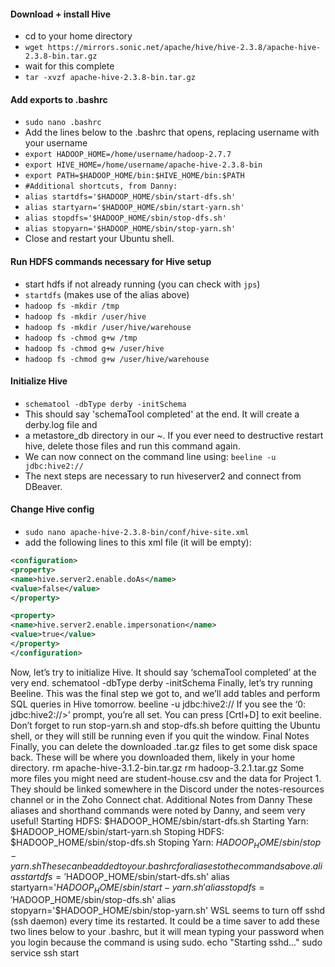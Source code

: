 #### Download + install Hive
- cd to your home directory
- ```wget https://mirrors.sonic.net/apache/hive/hive-2.3.8/apache-hive-2.3.8-bin.tar.gz```
- wait for this complete
- ```tar -xvzf apache-hive-2.3.8-bin.tar.gz```

#### Add exports to .bashrc
- ```sudo nano .bashrc```
- Add the lines below to the .bashrc that opens, replacing username with your username
- ```export HADOOP_HOME=/home/username/hadoop-2.7.7```
- ```export HIVE_HOME=/home/username/apache-hive-2.3.8-bin```
- ```export PATH=$HADOOP_HOME/bin:$HIVE_HOME/bin:$PATH```
- ```#Additional shortcuts, from Danny:```
- ```alias startdfs='$HADOOP_HOME/sbin/start-dfs.sh'```
- ```alias startyarn='$HADOOP_HOME/sbin/start-yarn.sh'```
- ```alias stopdfs='$HADOOP_HOME/sbin/stop-dfs.sh'```
- ```alias stopyarn='$HADOOP_HOME/sbin/stop-yarn.sh'```
- Close and restart your Ubuntu shell.

#### Run HDFS commands necessary for Hive setup
- start hdfs if not already running (you can check with ```jps```)
- ```startdfs``` (makes use of the alias above)
- ```hadoop fs -mkdir /tmp```
- ```hadoop fs -mkdir /user/hive```
- ```hadoop fs -mkdir /user/hive/warehouse```
- ```hadoop fs -chmod g+w /tmp```
- ```hadoop fs -chmod g+w /user/hive```
- ```hadoop fs -chmod g+w /user/hive/warehouse```

#### Initialize Hive
- ```schematool -dbType derby -initSchema```
- This should say 'schemaTool completed' at the end.  It will create a derby.log file and
- a metastore_db directory in our ~.  If you ever need to destructive restart hive, delete those files and run this command again.
- We can now connect on the command line using: ```beeline -u jdbc:hive2://```
- The next steps are necessary to run hiveserver2 and connect from DBeaver.

#### Change Hive config
- ```sudo nano apache-hive-2.3.8-bin/conf/hive-site.xml```
- add the following lines to this xml file (it will be empty): 
```xml
<configuration>
<property>
<name>hive.server2.enable.doAs</name>
<value>false</value>
</property>

<property>
<name>hive.server2.enable.impersonation</name>
<value>true</value>
</property>
</configuration>
```
Now, let’s try to initialize Hive. It should say ‘schemaTool completed’ at the very end.
schematool -dbType derby -initSchema
Finally, let’s try running Beeline. This was the final step we got to, and we’ll add tables and perform SQL
queries in Hive tomorrow.
beeline -u jdbc:hive2://
If you see the ‘0: jdbc:hive2://>’ prompt, you’re all set. You can press [Crtl+D] to exit beeline. Don’t
forget to run stop-yarn.sh and stop-dfs.sh before quitting the Ubuntu shell, or they will still be running
even if you quit the window.
Final Notes
Finally, you can delete the downloaded .tar.gz files to get some disk space back. These will be where you
downloaded them, likely in your home directory.
rm apache-hive-3.1.2-bin.tar.gz
rm hadoop-3.2.1.tar.gz
Some more files you might need are student-house.csv and the data for Project 1. They should be linked
somewhere in the Discord under the notes-resources channel or in the Zoho Connect chat.
Additional Notes from Danny
These aliases and shorthand commands were noted by Danny, and seem very useful!
Starting HDFS: $HADOOP_HOME/sbin/start-dfs.sh
Starting Yarn: $HADOOP_HOME/sbin/start-yarn.sh
Stoping HDFS: $HADOOP_HOME/sbin/stop-dfs.sh
Stoping Yarn: $HADOOP_HOME/sbin/stop-yarn.sh
These can be added to your .bashrc for aliases to the commands above.
alias startdfs='$HADOOP_HOME/sbin/start-dfs.sh'
alias startyarn='$HADOOP_HOME/sbin/start-yarn.sh'
alias stopdfs='$HADOOP_HOME/sbin/stop-dfs.sh'
alias stopyarn='$HADOOP_HOME/sbin/stop-yarn.sh'
WSL seems to turn off sshd (ssh daemon) every time its restarted. It could be a time saver to add these two lines
below to your .bashrc, but it will mean typing your password when you login because the command is using
sudo.
echo "Starting sshd..."
sudo service ssh start  

